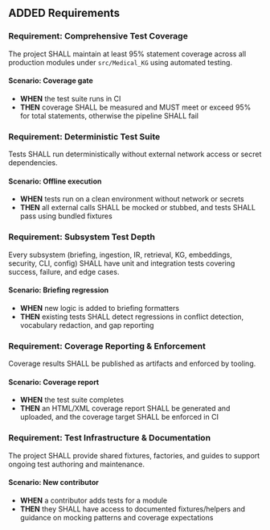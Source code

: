 ## ADDED Requirements

### Requirement: Comprehensive Test Coverage
The project SHALL maintain at least 95% statement coverage across all production modules under `src/Medical_KG` using automated testing.

#### Scenario: Coverage gate
- **WHEN** the test suite runs in CI
- **THEN** coverage SHALL be measured and MUST meet or exceed 95% for total statements, otherwise the pipeline SHALL fail

### Requirement: Deterministic Test Suite
Tests SHALL run deterministically without external network access or secret dependencies.

#### Scenario: Offline execution
- **WHEN** tests run on a clean environment without network or secrets
- **THEN** all external calls SHALL be mocked or stubbed, and tests SHALL pass using bundled fixtures

### Requirement: Subsystem Test Depth
Every subsystem (briefing, ingestion, IR, retrieval, KG, embeddings, security, CLI, config) SHALL have unit and integration tests covering success, failure, and edge cases.

#### Scenario: Briefing regression
- **WHEN** new logic is added to briefing formatters
- **THEN** existing tests SHALL detect regressions in conflict detection, vocabulary redaction, and gap reporting

### Requirement: Coverage Reporting & Enforcement
Coverage results SHALL be published as artifacts and enforced by tooling.

#### Scenario: Coverage report
- **WHEN** the test suite completes
- **THEN** an HTML/XML coverage report SHALL be generated and uploaded, and the coverage target SHALL be enforced in CI

### Requirement: Test Infrastructure & Documentation
The project SHALL provide shared fixtures, factories, and guides to support ongoing test authoring and maintenance.

#### Scenario: New contributor
- **WHEN** a contributor adds tests for a module
- **THEN** they SHALL have access to documented fixtures/helpers and guidance on mocking patterns and coverage expectations
